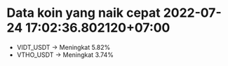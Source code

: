 # Data koin yang naik cepat 2022-07-24 17:02:36.802120+07:00

* VIDT_USDT -> Meningkat 5.82%
* VTHO_USDT -> Meningkat 3.74%
